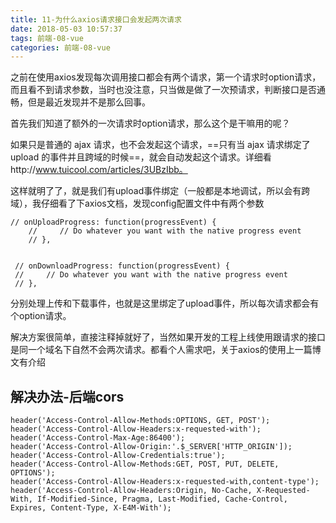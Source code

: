 ```yaml
---
title: 11-为什么axios请求接口会发起两次请求
date: 2018-05-03 10:57:37
tags: 前端-08-vue
categories: 前端-08-vue
---
```

之前在使用axios发现每次调用接口都会有两个请求，第一个请求时option请求，而且看不到请求参数，当时也没注意，只当做是做了一次预请求，判断接口是否通畅，但是最近发现并不是那么回事。

首先我们知道了额外的一次请求时option请求，那么这个是干嘛用的呢？

如果只是普通的 ajax 请求，也不会发起这个请求，==只有当 ajax 请求绑定了 upload 的事件并且跨域的时候==，就会自动发起这个请求。详细看http://www.tuicool.com/articles/3UBzIbb。

这样就明了了，就是我们有upload事件绑定（一般都是本地调试，所以会有跨域），我仔细看了下axios文档，发现config配置文件中有两个参数


```
// onUploadProgress: function(progressEvent) {
    //     // Do whatever you want with the native progress event
    // },


 // onDownloadProgress: function(progressEvent) {
 //     // Do whatever you want with the native progress event
 // },
```
分别处理上传和下载事件，也就是这里绑定了upload事件，所以每次请求都会有个option请求。

解决方案很简单，直接注释掉就好了，当然如果开发的工程上线使用跟请求的接口是同一个域名下自然不会两次请求。都看个人需求吧，关于axios的使用上一篇博文有介绍

## 解决办法-后端cors

```
header('Access-Control-Allow-Methods:OPTIONS, GET, POST');
header('Access-Control-Allow-Headers:x-requested-with');
header('Access-Control-Max-Age:86400');  
header('Access-Control-Allow-Origin:'.$_SERVER['HTTP_ORIGIN']);
header('Access-Control-Allow-Credentials:true');
header('Access-Control-Allow-Methods:GET, POST, PUT, DELETE, OPTIONS');
header('Access-Control-Allow-Headers:x-requested-with,content-type');
header('Access-Control-Allow-Headers:Origin, No-Cache, X-Requested-With, If-Modified-Since, Pragma, Last-Modified, Cache-Control, Expires, Content-Type, X-E4M-With');
```
